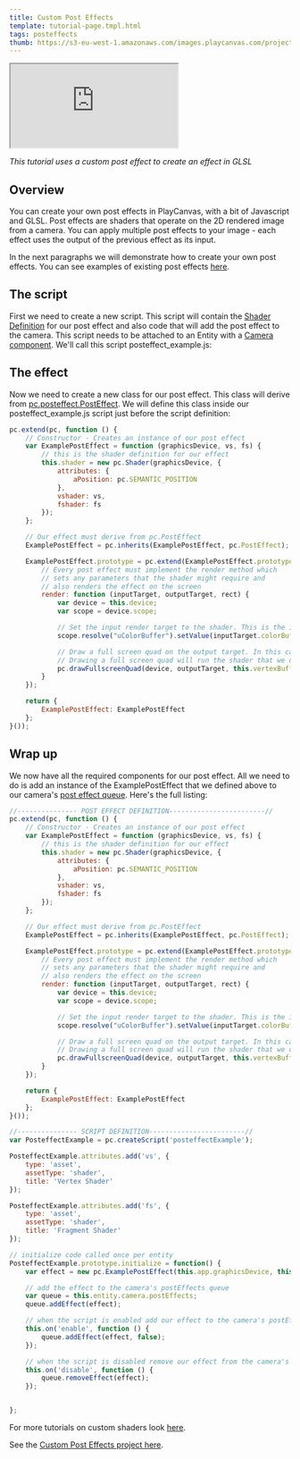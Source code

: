 ```yaml
---
title: Custom Post Effects
template: tutorial-page.tmpl.html
tags: posteffects
thumb: https://s3-eu-west-1.amazonaws.com/images.playcanvas.com/projects/12/406045/11D659-image-75.jpg
---
```


<iframe src="https://playcanv.as/p/3je0YP0q/" ></iframe>

*This tutorial uses a custom post effect to create an effect in GLSL*

## Overview

You can create your own post effects in PlayCanvas, with a bit of Javascript and GLSL. Post effects are shaders that operate on the 2D rendered image from a camera. You can apply multiple post effects to your image - each effect uses the output of the previous effect as its input.

In the next paragraphs we will demonstrate how to create your own post effects. You can see examples of existing post effects [here][1].

## The script

First we need to create a new script. This script will contain the [Shader Definition][2] for our post effect and also code that will add the post effect to the camera. This script needs to be attached to an Entity with a [Camera component][3]. We'll call this script posteffect_example.js:

## The effect

Now we need to create a new class for our post effect. This class will derive from [pc.posteffect.PostEffect][4]. We will define this class inside our posteffect_example.js script just before the script definition:

```javascript
pc.extend(pc, function () {
    // Constructor - Creates an instance of our post effect
    var ExamplePostEffect = function (graphicsDevice, vs, fs) {
        // this is the shader definition for our effect
        this.shader = new pc.Shader(graphicsDevice, {
            attributes: {
                aPosition: pc.SEMANTIC_POSITION
            },
            vshader: vs,
            fshader: fs
        });
    };

    // Our effect must derive from pc.PostEffect
    ExamplePostEffect = pc.inherits(ExamplePostEffect, pc.PostEffect);

    ExamplePostEffect.prototype = pc.extend(ExamplePostEffect.prototype, {
        // Every post effect must implement the render method which
        // sets any parameters that the shader might require and
        // also renders the effect on the screen
        render: function (inputTarget, outputTarget, rect) {
            var device = this.device;
            var scope = device.scope;

            // Set the input render target to the shader. This is the image rendered from our camera
            scope.resolve("uColorBuffer").setValue(inputTarget.colorBuffer);

            // Draw a full screen quad on the output target. In this case the output target is the screen.
            // Drawing a full screen quad will run the shader that we defined above
            pc.drawFullscreenQuad(device, outputTarget, this.vertexBuffer, this.shader, rect);
        }
    });

    return {
        ExamplePostEffect: ExamplePostEffect
    };
}());
```

## Wrap up

We now have all the required components for our post effect. All we need to do is add an instance of the ExamplePostEffect that we defined above to our camera's [post effect queue][5]. Here's the full listing:

```javascript
//--------------- POST EFFECT DEFINITION------------------------//
pc.extend(pc, function () {
    // Constructor - Creates an instance of our post effect
    var ExamplePostEffect = function (graphicsDevice, vs, fs) {
        // this is the shader definition for our effect
        this.shader = new pc.Shader(graphicsDevice, {
            attributes: {
                aPosition: pc.SEMANTIC_POSITION
            },
            vshader: vs,
            fshader: fs
        });
    };

    // Our effect must derive from pc.PostEffect
    ExamplePostEffect = pc.inherits(ExamplePostEffect, pc.PostEffect);

    ExamplePostEffect.prototype = pc.extend(ExamplePostEffect.prototype, {
        // Every post effect must implement the render method which
        // sets any parameters that the shader might require and
        // also renders the effect on the screen
        render: function (inputTarget, outputTarget, rect) {
            var device = this.device;
            var scope = device.scope;

            // Set the input render target to the shader. This is the image rendered from our camera
            scope.resolve("uColorBuffer").setValue(inputTarget.colorBuffer);

            // Draw a full screen quad on the output target. In this case the output target is the screen.
            // Drawing a full screen quad will run the shader that we defined above
            pc.drawFullscreenQuad(device, outputTarget, this.vertexBuffer, this.shader, rect);
        }
    });

    return {
        ExamplePostEffect: ExamplePostEffect
    };
}());

//--------------- SCRIPT DEFINITION------------------------//
var PosteffectExample = pc.createScript('posteffectExample');

PosteffectExample.attributes.add('vs', {
    type: 'asset',
    assetType: 'shader',
    title: 'Vertex Shader'
});

PosteffectExample.attributes.add('fs', {
    type: 'asset',
    assetType: 'shader',
    title: 'Fragment Shader'
});

// initialize code called once per entity
PosteffectExample.prototype.initialize = function() {
    var effect = new pc.ExamplePostEffect(this.app.graphicsDevice, this.vs.resource, this.fs.resource);

    // add the effect to the camera's postEffects queue
    var queue = this.entity.camera.postEffects;
    queue.addEffect(effect);

    // when the script is enabled add our effect to the camera's postEffects queue
    this.on('enable', function () {
        queue.addEffect(effect, false);
    });

    // when the script is disabled remove our effect from the camera's postEffects queue
    this.on('disable', function () {
        queue.removeEffect(effect);
    });


};
```

For more tutorials on custom shaders look [here][6].

See the [Custom Post Effects project here][7].

[1]: https://github.com/playcanvas/engine/tree/master/scripts/posteffects
[2]: /api/pc.Shader.html
[4]: /api/pc.PostEffect.html
[3]: /user-manual/packs/components/camera
[6]: /tutorials/custom-shaders/
[5]: /api/pc.CameraComponent.html#postEffects
[7]: https://playcanvas.com/project/406045

